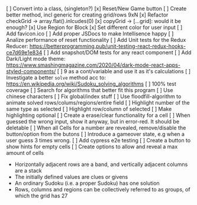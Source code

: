 [ ] Convert into a class, (singleton?)
[x] Reset/New Game button
[ ] Create better method, incl generic for creating grid/rows 9xN
[x] Refactor checkGrid -> array.flat().inlcudes(0)
[x] copyGrid -> [...grid]: would it be enough?
[x] Use Region for Block
[x] Set different color for user input
[ ] Add favicon.ico
[ ] Add proper JSDocs to make Intellisence happy
[ ] Analize performance of reset functionality
[ ] Add Unit tests for the Redux Reducer: https://betterprogramming.pub/unit-testing-react-redux-hooks-ce7d69e1e834
[ ] Add snapshot/DOM tests for any react component
[ ] Add Dark/Light mode theme: https://www.smashingmagazine.com/2020/04/dark-mode-react-apps-styled-components/
[ ] 9 as a cont/variable and use it as it's calculations
[ ] Investigate a better `solve` method acc to: https://en.wikipedia.org/wiki/Sudoku_solving_algorithms
[ ] 100% test coverage
[ ] Search for algorithms that better fit this program
[ ] Use chinese characters
[ ] Fix global/index stuff
[ ] Use floodfill-algorithm to animate solved rows/colums/regions/entire field
[ ] Highlight number of the same type as selected
[ ] Highlight row/column of selected
[ ] Make highlighting optional
[ ] Create a erase/clear functionality for a cell
[ ] When guessed the wrong input, show it anyway, but in error-red. It should be deletable
[ ] When all Cells for a number are revealed, remove/disable the button/option from the butons
[ ] Introduce a gameover state, e.g when a user guess 3 times wrong.
[ ] Add cypress e2e testing
[ ] Create a button to show hints for empty cells
[ ] Create options to allow and reveal a max amount of cells

-   Horizontally adjacent rows are a band, and vertically adjacent columns are a stack
-   The initially defined values are clues or givens
-   An ordinary Sudoku (i.e. a proper Sudoku) has one solution
-   Rows, columns and regions can be collectively referred to as groups, of which the grid has 27
